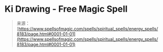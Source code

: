 <!--yml
category: 未分类
date: 2024-06-12 18:43:33
-->

# Ki Drawing - Free Magic Spell

> 来源：[https://www.spellsofmagic.com/spells/spiritual_spells/energy_spells/8183/page.html#0001-01-01](https://www.spellsofmagic.com/spells/spiritual_spells/energy_spells/8183/page.html#0001-01-01)